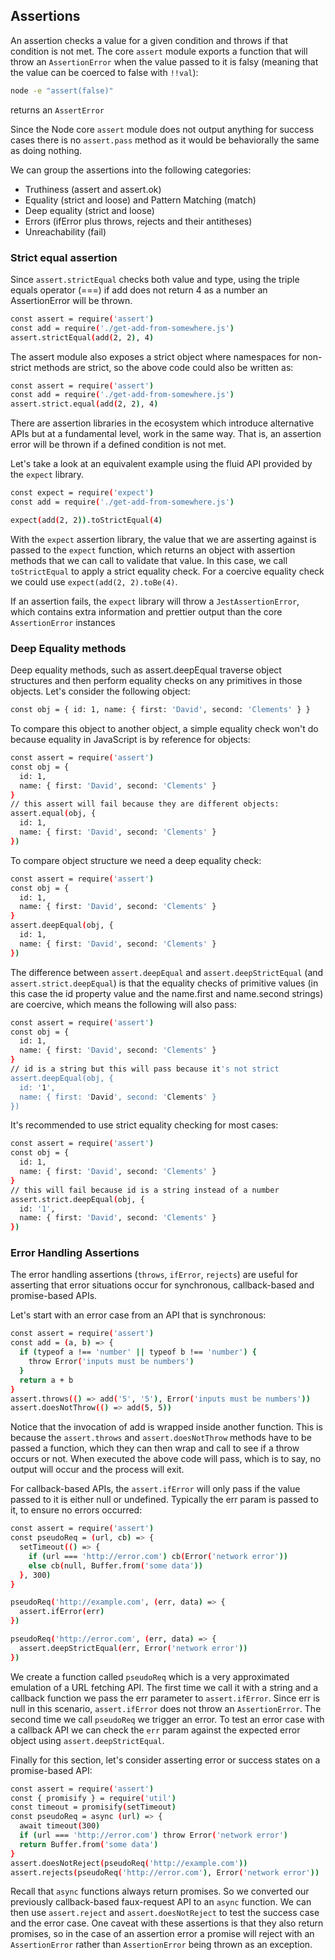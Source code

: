 ## Assertions

An assertion checks a value for a given condition and throws if that condition is not met. The core `assert` module exports a function that will throw an `AssertionError` when the value passed to it is falsy (meaning that the value can be coerced to false with `!!val`):

```sh
node -e "assert(false)"
```
returns an `AssertError`

Since the Node core `assert` module does not output anything for success cases there is no `assert.pass` method as it would be behaviorally the same as doing nothing.

We can group the assertions into the following categories:

- Truthiness (assert and assert.ok)
- Equality (strict and loose) and Pattern Matching (match)
- Deep equality (strict and loose)
- Errors (ifError plus throws, rejects and their antitheses)
- Unreachability (fail)

### Strict equal assertion

Since `assert.strictEqual` checks both value and type, using the triple equals operator (===) if add does not return 4 as a number an AssertionError will be thrown.

```sh
const assert = require('assert')
const add = require('./get-add-from-somewhere.js')
assert.strictEqual(add(2, 2), 4)
```

The assert module also exposes a strict object where namespaces for non-strict methods are strict, so the above code could also be written as:

```sh
const assert = require('assert')
const add = require('./get-add-from-somewhere.js')
assert.strict.equal(add(2, 2), 4)
```

There are assertion libraries in the ecosystem which introduce alternative APIs but at a fundamental level, work in the same way. That is, an assertion error will be thrown if a defined condition is not met.

Let's take a look at an equivalent example using the fluid API provided by the `expect` library.

```sh
const expect = require('expect')
const add = require('./get-add-from-somewhere.js')

expect(add(2, 2)).toStrictEqual(4)
```

With the `expect` assertion library, the value that we are asserting against is passed to the `expect` function, which returns an object with assertion methods that we can call to validate that value. In this case, we call `toStrictEqual` to apply a strict equality check. For a coercive equality check we could use `expect(add(2, 2).toBe(4)`.

If an assertion fails, the `expect` library will throw a `JestAssertionError`, which contains extra information and prettier output than the core `AssertionError` instances

### Deep Equality methods

Deep equality methods, such as assert.deepEqual traverse object structures and then perform equality checks on any primitives in those objects. Let's consider the following object:

```sh
const obj = { id: 1, name: { first: 'David', second: 'Clements' } }
```

To compare this object to another object, a simple equality check won't do because equality in JavaScript is by reference for objects:

```sh
const assert = require('assert')
const obj = {
  id: 1,
  name: { first: 'David', second: 'Clements' }
}
// this assert will fail because they are different objects:
assert.equal(obj, {
  id: 1,
  name: { first: 'David', second: 'Clements' }
})
```

To compare object structure we need a deep equality check:

```sh
const assert = require('assert')
const obj = {
  id: 1,
  name: { first: 'David', second: 'Clements' }
}
assert.deepEqual(obj, {
  id: 1,
  name: { first: 'David', second: 'Clements' }
})
```

The difference between `assert.deepEqual` and `assert.deepStrictEqual` (and `assert.strict.deepEqual`) is that the equality checks of primitive values (in this case the id property value and the name.first and name.second strings) are coercive, which means the following will also pass:

```sh
const assert = require('assert')
const obj = {
  id: 1,
  name: { first: 'David', second: 'Clements' }
}
// id is a string but this will pass because it's not strict
assert.deepEqual(obj, {
  id: '1',
  name: { first: 'David', second: 'Clements' }
})
```

It's recommended to use strict equality checking for most cases:

```sh
const assert = require('assert')
const obj = {
  id: 1,
  name: { first: 'David', second: 'Clements' }
}
// this will fail because id is a string instead of a number
assert.strict.deepEqual(obj, {
  id: '1',
  name: { first: 'David', second: 'Clements' }
})
```

### Error Handling Assertions

The error handling assertions (`throws`, `ifError`, `rejects`) are useful for asserting that error situations occur for synchronous, callback-based and promise-based APIs.

Let's start with an error case from an API that is synchronous:

```sh
const assert = require('assert')
const add = (a, b) => {
  if (typeof a !== 'number' || typeof b !== 'number') {
    throw Error('inputs must be numbers')
  }
  return a + b
}
assert.throws(() => add('5', '5'), Error('inputs must be numbers'))
assert.doesNotThrow(() => add(5, 5))
```

Notice that the invocation of add is wrapped inside another function. This is because the `assert.throws` and `assert.doesNotThrow` methods have to be passed a function, which they can then wrap and call to see if a throw occurs or not. When executed the above code will pass, which is to say, no output will occur and the process will exit.

For callback-based APIs, the `assert.ifError` will only pass if the value passed to it is either null or undefined. Typically the err param is passed to it, to ensure no errors occurred:

```sh
const assert = require('assert')
const pseudoReq = (url, cb) => {
  setTimeout(() => {
    if (url === 'http://error.com') cb(Error('network error'))
    else cb(null, Buffer.from('some data'))
  }, 300)
}

pseudoReq('http://example.com', (err, data) => {
  assert.ifError(err)
})

pseudoReq('http://error.com', (err, data) => {
  assert.deepStrictEqual(err, Error('network error'))
})
```

We create a function called `pseudoReq` which is a very approximated emulation of a URL fetching API. The first time we call it with a string and a callback function we pass the err parameter to `assert.ifError`. Since err is null in this scenario, `assert.ifError` does not throw an `AssertionError`. The second time we call `pseudoReq` we trigger an error. To test an error case with a callback API we can check the `err` param against the expected error object using `assert.deepStrictEqual`.

Finally for this section, let's consider asserting error or success states on a promise-based API:

```sh
const assert = require('assert')
const { promisify } = require('util')
const timeout = promisify(setTimeout)
const pseudoReq = async (url) => {
  await timeout(300)
  if (url === 'http://error.com') throw Error('network error')
  return Buffer.from('some data')
}
assert.doesNotReject(pseudoReq('http://example.com'))
assert.rejects(pseudoReq('http://error.com'), Error('network error'))
```

Recall that `async` functions always return promises. So we converted our previously callback-based faux-request API to an `async` function. We can then use `assert.reject` and `assert.doesNotReject` to test the success case and the error case. One caveat with these assertions is that they also return promises, so in the case of an assertion error a promise will reject with an `AssertionError` rather than `AssertionError` being thrown as an exception.